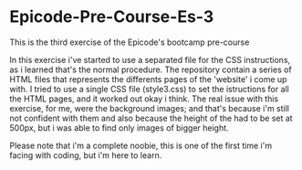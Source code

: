 # Epicode-Pre-Course-Es-3
 This is the third exercise of the Epicode's bootcamp pre-course

In this exercise i've started to use a separated file for the CSS instructions, as i learned that's the normal procedure.
The repository contain a series of HTML files that represents the differents pages of the 'website' i come up with.
I tried to use a single CSS file (style3.css) to set the istructions for all the HTML pages, and it worked out okay i think.
The real issue with this exercise, for me, were the background images; and that's because i'm still not confident with them and also because the height of the had to be set at 500px, but i was able to find only images of bigger height.

Please note that i'm a complete noobie, this is one of the first time i'm facing with coding, but i'm here to learn.